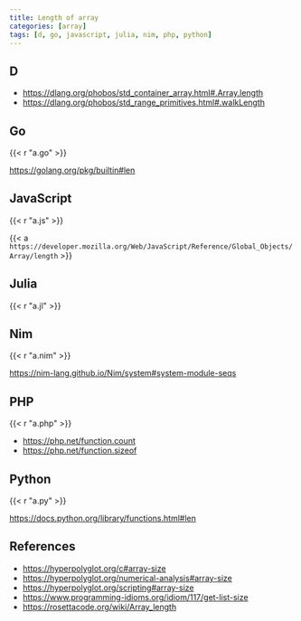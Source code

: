 ```yaml
---
title: Length of array
categories: [array]
tags: [d, go, javascript, julia, nim, php, python]
---
```


## D

- <https://dlang.org/phobos/std_container_array.html#.Array.length>
- <https://dlang.org/phobos/std_range_primitives.html#.walkLength>

## Go

{{< r "a.go" >}}

<https://golang.org/pkg/builtin#len>

## JavaScript

{{< r "a.js" >}}

{{< a `https://developer.mozilla.org/Web/JavaScript/Reference/Global_Objects/
Array/length` >}}

## Julia

{{< r "a.jl" >}}

## Nim

{{< r "a.nim" >}}

<https://nim-lang.github.io/Nim/system#system-module-seqs>

## PHP

{{< r "a.php" >}}

- <https://php.net/function.count>
- <https://php.net/function.sizeof>

## Python

{{< r "a.py" >}}

<https://docs.python.org/library/functions.html#len>

## References

- <https://hyperpolyglot.org/c#array-size>
- <https://hyperpolyglot.org/numerical-analysis#array-size>
- <https://hyperpolyglot.org/scripting#array-size>
- <https://www.programming-idioms.org/idiom/117/get-list-size>
- <https://rosettacode.org/wiki/Array_length>
